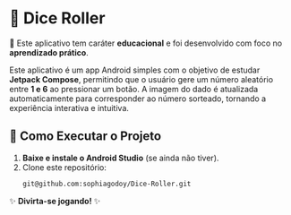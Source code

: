# 🎲 **Dice Roller**  

📌 Este aplicativo tem caráter **educacional** e foi desenvolvido com foco no **aprendizado prático**.

Este aplicativo é um app Android simples com o objetivo de estudar **Jetpack Compose**, permitindo que o usuário gere um número aleatório entre **1 e 6** ao pressionar um botão. A imagem do dado é atualizada automaticamente para corresponder ao número sorteado, tornando a experiência interativa e intuitiva.  

## 📲 Como Executar o Projeto

1. **Baixe e instale o Android Studio** (se ainda não tiver).
2. Clone este repositório:
   ```sh
   git@github.com:sophiagodoy/Dice-Roller.git

✨ **Divirta-se jogando!** ✨  
